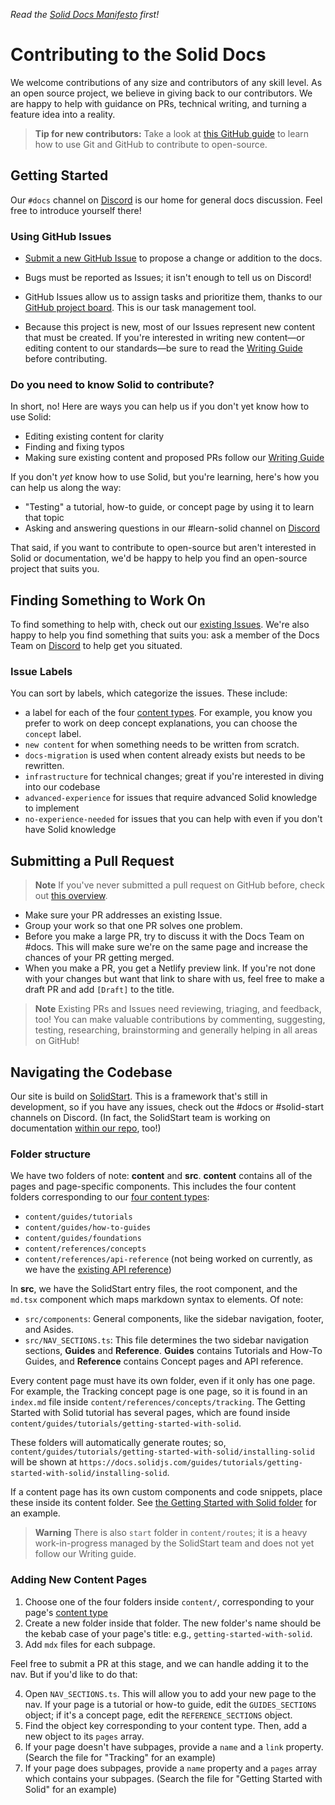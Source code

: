 _Read the [Solid Docs Manifesto](https://github.com/solidjs/solid-docs-next#the-solid-docs-manifesto) first!_

# Contributing to the Solid Docs

We welcome contributions of any size and contributors of any skill level. As an open source project, we believe in giving back to our contributors. We are happy to help with guidance on PRs, technical writing, and turning a feature idea into a reality.

> **Tip for new contributors:**
> Take a look at [this GitHub guide](https://docs.github.com/en/get-started/quickstart/hello-world) to learn how to use Git and GitHub to contribute to open-source.

## Getting Started

Our `#docs` channel on [Discord](https://discord.com/invite/solidjs) is our home for general docs discussion. Feel free to introduce yourself there!

### Using GitHub Issues

- [Submit a new GitHub Issue](https://github.com/solidjs/solid-docs-next/issues/new/choose) to propose a change or addition to the docs.

- Bugs must be reported as Issues; it isn't enough to tell us on Discord!

- GitHub Issues allow us to assign tasks and prioritize them, thanks to our [GitHub project board](https://github.com/solidjs/solid-docs-next/projects/1). This is our task management tool.

- Because this project is new, most of our Issues represent new content that must be created. If you're interested in writing new content—or editing content to our standards—be sure to read the [Writing Guide](https://github.com/solidjs/solid-docs-next/blob/main/WRITING.md) before contributing.

### Do you need to know Solid to contribute?

In short, no! Here are ways you can help us if you don't yet know how to use Solid:

- Editing existing content for clarity
- Finding and fixing typos
- Making sure existing content and proposed PRs follow our [Writing Guide](https://github.com/solidjs/solid-docs-next/blob/main/WRITING.md)

If you don't _yet_ know how to use Solid, but you're learning, here's how you can help us along the way:

- "Testing" a tutorial, how-to guide, or concept page by using it to learn that topic
- Asking and answering questions in our #learn-solid channel on [Discord](https://github.com/solidjs/solid)

That said, if you want to contribute to open-source but aren't interested in Solid or documentation, we'd be happy to help you find an open-source project that suits you.

## Finding Something to Work On

To find something to help with, check out our [existing Issues](https://github.com/solidjs/solid-docs-next/issues). We're also happy to help you find something that suits you: ask a member of the Docs Team on [Discord](https://discord.com/invite/solidjs) to help get you situated.

### Issue Labels

You can sort by labels, which categorize the issues. These include:

- a label for each of the four [content types](https://github.com/solidjs/solid-docs-next/issues). For example, you know you prefer to work on deep concept explanations, you can choose the `concept` label.
- `new content` for when something needs to be written from scratch.
- `docs-migration` is used when content already exists but needs to be rewritten.
- `infrastructure` for technical changes; great if you're interested in diving into our codebase
- `advanced-experience` for issues that require advanced Solid knowledge to implement
- `no-experience-needed` for issues that you can help with even if you don't have Solid knowledge

## Submitting a Pull Request

> **Note**
> If you've never submitted a pull request on GitHub before, check out [this overview](https://opensource.guide/how-to-contribute/#opening-a-pull-request).

- Make sure your PR addresses an existing Issue.
- Group your work so that one PR solves one problem.
- Before you make a large PR, try to discuss it with the Docs Team on #docs. This will make sure we're on the same page and increase the chances of your PR getting merged.
- When you make a PR, you get a Netlify preview link. If you're not done with your changes but want that link to share with us, feel free to make a draft PR and add `[Draft]` to the title.

> **Note** Existing PRs and Issues need reviewing, triaging, and feedback, too! You can make valuable contributions by commenting, suggesting, testing, researching, brainstorming and generally helping in all areas on GitHub!

## Navigating the Codebase

Our site is build on [SolidStart](https://github.com/solidjs/solid-start). This is a framework that's still in development, so if you have any issues, check out the #docs or #solid-start channels on Discord. (In fact, the SolidStart team is working on documentation [within our repo](https://github.com/solidjs/solid-docs-next/tree/main/src/routes/start), too!)

### Folder structure

We have two folders of note: **content** and **src**. **content** contains all of the pages and page-specific components. This includes the four content folders corresponding to our [four content types](https://github.com/solidjs/solid-docs-next/blob/main/WRITING.md#content-types):
  - `content/guides/tutorials`
  - `content/guides/how-to-guides`
  - `content/guides/foundations`
  - `content/references/concepts`
  - `content/references/api-reference` (not being worked on currently, as we have the [existing API reference](https://www.solidjs.com/docs/latest/api))


In **src**, we have the SolidStart entry files, the root component, and the `md.tsx` component which maps markdown syntax to elements. Of note:
  - `src/components`: General components, like the sidebar navigation, footer, and Asides.
  - `src/NAV_SECTIONS.ts`: This file determines the two sidebar navigation sections, **Guides** and **Reference**. **Guides** contains Tutorials and How-To Guides, and **Reference** contains Concept pages and API reference.

Every content page must have its own folder, even if it only has one page. For example, the Tracking concept page is one page, so it is found in an `index.md` file inside `content/references/concepts/tracking`. The Getting Started with Solid tutorial has several pages, which are found inside `content/guides/tutorials/getting-started-with-solid`.

These folders will automatically generate routes; so, `content/guides/tutorials/getting-started-with-solid/installing-solid` will be shown at `https://docs.solidjs.com/guides/tutorials/getting-started-with-solid/installing-solid`.

If a content page has its own custom components and code snippets, place these inside its content folder. See [the Getting Started with Solid folder](https://github.com/solidjs/solid-docs-next/tree/main/src/content/guides/tutorials/getting-started-with-solid) for an example.

> **Warning** There is also `start` folder in `content/routes`; it is a heavy work-in-progress managed by the SolidStart team and does not yet follow our Writing guide.

### Adding New Content Pages

1. Choose one of the four folders inside `content/`, corresponding to your page's [content type](https://github.com/solidjs/solid-docs-next/blob/main/WRITING.md#content-types)
2. Create a new folder inside that folder. The new folder's name should be the kebab case of your page's title: e.g., `getting-started-with-solid`.
3. Add `mdx` files for each subpage.

Feel free to submit a PR at this stage, and we can handle adding it to the nav. But if you'd like to do that:

4. Open `NAV_SECTIONS.ts`. This will allow you to add your new page to the nav. If your page is a tutorial or how-to guide, edit the `GUIDES_SECTIONS` object; if it's a concept page, edit the `REFERENCE_SECTIONS` object.
5. Find the object key corresponding to your content type. Then, add a new object to its `pages` array.
6. If your page doesn't have subpages, provide a `name` and a `link` property. (Search the file for "Tracking" for an example)
7. If your page does subpages, provide a `name` property and a `pages` array which contains your subpages. (Search the file for "Getting Started with Solid" for an example)
